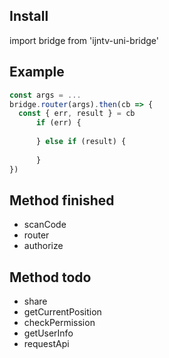 ## Install
import bridge from 'ijntv-uni-bridge'

## Example
```javascript
const args = ...
bridge.router(args).then(cb => { 
  const { err, result } = cb
      if (err) {
        
      } else if (result) {
      
      }
})
```

## Method finished
+ scanCode
+ router
+ authorize

## Method todo
+ share
+ getCurrentPosition
+ checkPermission
+ getUserInfo
+ requestApi

